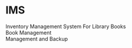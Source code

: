 # IMS
Inventory Management System For Library Books
<br>
Book Management
<br>
Management and Backup
